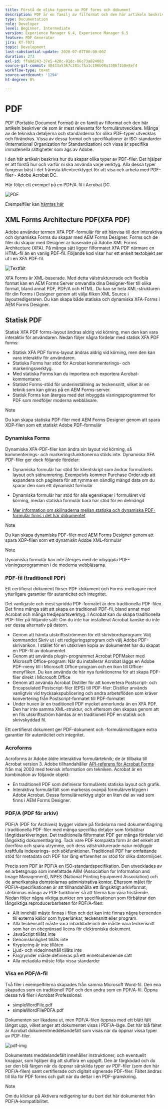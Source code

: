 ```yaml
---
title: Förstå de olika typerna av PDF forms och dokument
description: PDF är en familj av filformat och den här artikeln beskriver de typer av PDF-filer som är viktiga och relevanta för formulärutvecklare.
type: Documentation
role: Developer
level: Beginner, Intermediate
version: Experience Manager 6.4, Experience Manager 6.5
feature: PDF Generator
jira: KT-7071
topic: Development
last-substantial-update: 2020-07-07T00:00:00Z
duration: 273
exl-id: ffa9d243-37e5-420c-91dc-86c73a824083
source-git-commit: 48433a5367c281cf5a1c106b08a1306f1b0e8ef4
workflow-type: tm+mt
source-wordcount: '1294'
ht-degree: 0%

---
```


# PDF

PDF (Portable Document Format) är en familj av filformat och den här artikeln beskriver de som är mest relevanta för formulärutvecklare. Många av de tekniska detaljerna och standarderna för olika PDF-typer utvecklas och förändras. Vissa av dessa format och specifikationer är ISO-standarder (International Organization for Standardization) och vissa är specifika immateriella rättigheter som ägs av Adobe.

I den här artikeln beskrivs hur du skapar olika typer av PDF-filer. Det hjälper er att förstå hur och varför ni ska använda varje verktyg. Alla dessa typer fungerar bäst i det främsta klientverktyget för att visa och arbeta med PDF-filer - Adobe Acrobat DC.

Här följer ett exempel på en PDF/A-fil i Acrobat DC.

![PDF](assets/pdfa-file-in-acrobat.png)

Exempelfiler kan [hämtas här](assets/pdf-file-types.zip)

## XML Forms Architecture PDF(XFA PDF)

Adobe använder termen XFA PDF-formulär för att hänvisa till den interaktiva och dynamiska Forms du skapar med AEM Forms Designer. Forms och de filer du skapar med Designer är baserade på Adobe XML Forms Architecture (XFA). På många sätt ligger filformatet XFA PDF närmare en HTML-fil än en vanlig PDF-fil. Följande kod visar hur ett enkelt textobjekt ser ut i en XFA PDF-fil.

![Textfält](assets/text-field.JPG)

XFA Forms är XML-baserade. Med detta välstrukturerade och flexibla format kan en AEM Forms Server omvandla dina Designer-filer till olika format, bland annat PDF, PDF/A och HTML. Du kan se hela XML-strukturen för din Forms i Designer genom att välja fliken XML Source i layoutredigeraren. Du kan skapa både statiska och dynamiska XFA-Forms i AEM Forms Designer.

## Statisk PDF

Statisk XFA PDF forms-layout ändras aldrig vid körning, men den kan vara interaktiv för användaren. Nedan följer några fördelar med statisk XFA PDF forms:

* Statisk XFA PDF forms-layout ändras aldrig vid körning, men den kan vara interaktiv för användaren.
* Statiska Forms har stöd för Acrobat kommenterings- och markeringsverktyg.
* Med statiska Forms kan du importera och exportera Acrobat-kommentarer.
* Statiskt Forms-stöd för underinställning av teckensnitt, vilket är en teknik som kan göras på en AEM Forms-server.
* Statisk Forms kan återges med det inbyggda visningsprogrammet för PDF som medföljer moderna webbläsare.

>[!NOTE]
>
> Du kan skapa statiska PDF-filer med AEM Forms Designer genom att spara XDP-filen som ett statiskt Adobe PDF-formulär



### Dynamiska Forms

Dynamiska XFA-PDF-filer kan ändra sin layout vid körning, så kommenterings- och markeringsfunktionerna stöds inte. Dynamiska XFA PDF-filer ger dock följande fördelar:

* Dynamiska formulär har stöd för klientskript som ändrar formulärets layout och sidnumrering. Exempelvis kommer Purchase Order.xdp att expandera och paginera för att rymma en oändlig mängd data om du sparar den som ett dynamiskt formulär
* Dynamiska formulär har stöd för alla egenskaper i formuläret vid körning, medan statiska formulär bara har stöd för en delmängd

* [Mer information om skillnaderna mellan statiska och dynamiska PDF-formulär finns i det här dokumentet](https://experienceleague.adobe.com/docs/experience-manager-learn/forms/document-services/pdf-forms-and-documents.html#:~:text=Dynamic%20forms%20support%20all%20the,forms%20support%20only%20a%20subset)

>[!NOTE]
>
> Du kan skapa dynamiska PDF-filer med AEM Forms Designer genom att spara XDP-filen som ett dynamiskt Adobe XML-formulär

>[!NOTE]
>
> Dynamiska formulär kan inte återges med de inbyggda PDF-visningsprogrammen i de moderna webbläsarna.

### PDF-fil (traditionell PDF)

Ett certifierat dokument förser PDF-dokument och Forms-mottagare med ytterligare garantier för autenticitet och integritet.

Det vanligaste och mest spridda PDF-formatet är den traditionella PDF-filen. Det finns många sätt att skapa en traditionell PDF-fil, bland annat med Acrobat och många tredjepartsverktyg. I Acrobat kan du skapa traditionella PDF-filer på följande sätt: Om du inte har installerat Acrobat kanske du inte ser dessa alternativ på datorn.

* Genom att hämta utskriftsströmmen för ett skrivbordsprogram: Välj kommandot Skriv ut i ett redigeringsprogram och välj Adobe PDF-skrivarikon. I stället för en utskriven kopia av dokumentet har du skapat en PDF-fil av dokumentet
* Genom att använda plugin-programmet Acrobat PDFMaker med Microsoft Office-program: När du installerar Acrobat läggs en Adobe PDF-meny till i Microsoft Office-program och en ikon till Office-menyfliken. Du kan använda de här nya funktionerna för att skapa PDF-filer direkt i Microsoft Office
* Genom att använda Acrobat Distiller för att konvertera Postscript- och Encapsulated Postscript-filer (EPS) till PDF-filer: Distiller används vanligtvis vid trycksakspublicering och andra arbetsflöden som kräver konvertering från Postscript-formatet till PDF-formatet
* Under huven är en traditionell PDF mycket annorlunda än en XFA PDF. Den har inte samma XML-struktur, och eftersom den skapas genom att en fils utskriftsström hämtas är en traditionell PDF en statisk och skrivskyddad fil.

Ett certifierat dokument ger PDF-dokument och -formulärmottagare extra garantier för autenticitet och integritet.

### Acroforms

Acroforms är Adobe äldre interaktiva formulärteknik; de är tillbaka till Acrobat version 3. Adobe tillhandahåller [API-referens för Acrobat Forms](assets/FormsAPIReference.pdf) från maj 2003 med teknisk information om tekniken. Acrobat är en kombination av
följande objekt:

* En traditionell PDF som definierar formulärets statiska layout och grafik.
* Interaktiva formulärfält som markeras ovanpå formulärverktygen i Adobe Acrobat. Dessa formulärverktyg utgör en liten del av vad som finns i AEM Forms Designer.

### PDF/A (PDF för arkiv)

PDF/A (PDF for Archives) bygger vidare på fördelarna med dokumentlagring i traditionella PDF-filer med många specifika detaljer som förbättrar långtidsarkiveringen. Det traditionella filformatet PDF ger många fördelar vid långsiktig dokumentlagring. Tack vare PDF kompakta form är det enkelt att överföra och spara utrymme, och dess välstrukturerade natur möjliggör kraftfulla indexerings- och sökfunktioner. Traditionell PDF har omfattande stöd för metadata och PDF har lång erfarenhet av stöd för olika datormiljöer.

Precis som PDF är PDF/A en ISO-standardspecifikation. Den utvecklades av en arbetsgrupp som innefattade AIIM (Association for Information and Image Management), NPES (National Printing Equipment Association) och de amerikanska domstolarnas administrativa kontor. Eftersom målet för PDF/A-specifikationen är att tillhandahålla ett långsiktigt arkivformat, utelämnas många av PDF funktioner så att filerna kan vara fristående. Nedan följer några viktiga punkter om specifikationen som förbättrar den långsiktiga reproducerbarheten för PDF/A-filen:

* Allt innehåll måste finnas i filen och det kan inte finnas några beroenden till externa källor som hyperlänkar, teckensnitt eller program.
* Alla teckensnitt måste vara inbäddade och de måste vara teckensnitt som har en obegränsad licens för elektroniska dokument.
* JavaScript tillåts inte
* Genomskinlighet tillåts inte
* Kryptering är inte tillåten
* Ljud- och videoinnehåll tillåts inte
* Färgrymder måste definieras på ett enhetsoberoende sätt
* Alla metadata måste följa vissa standarder

### Visa en PDF/A-fil

Två filer i exempelfilerna skapades från samma Microsoft Word-fil. Den ena skapades som en traditionell PDF och den andra som en PDF/A-fil. Öppna dessa två filer i Acrobat Professional:

* simpleWordFile.pdf
* simpleWordFilePDFA.pdf

Dokumenten ser likadana ut, men PDF/A-filen öppnas med ett blått fält längst upp, vilket anger att dokumentet visas i PDF/A-läge. Det här blå fältet är Acrobat dokumentmeddelandefält som visas när du öppnar vissa typer av PDF-filer.

![pdf-img](assets/pdfa-message.png)

Dokumentets meddelandefält innehåller instruktioner, och eventuellt knappar, som hjälper dig att slutföra en uppgift. Den är färgkodad och du ser den blå färgen när du öppnar särskilda typer av PDF-filer (som den här PDF/A-filen) samt certifierade och digitalt signerade PDF-filer. Fältet ändras till lila för PDF forms och gult när du deltar i en PDF-granskning.

>[!NOTE]
>
> Om du klickar på Aktivera redigering tar du bort det här dokumentet från PDF/A-kompatibilitet.
